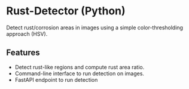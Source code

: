 # Rust-Detector (Python)

Detect rust/corrosion areas in images using a simple color-thresholding approach (HSV).

## Features
- Detect rust-like regions and compute rust area ratio.
- Command-line interface to run detection on images.
- FastAPI endpoint to run detection
